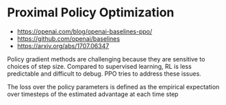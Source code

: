 # Proximal Policy Optimization

- https://openai.com/blog/openai-baselines-ppo/
- https://github.com/openai/baselines
- https://arxiv.org/abs/1707.06347

Policy gradient methods are challenging because they are sensitive to choices of step size. Compared to supervised learning, RL is less predictable and difficult to debug. PPO tries to address these issues.

The loss over the policy parameters is defined as the empirical expectation over timesteps of the estimated advantage at each time step 